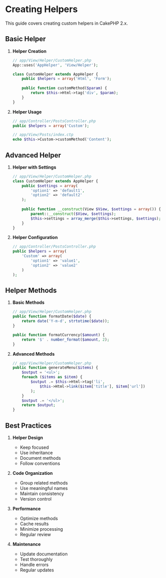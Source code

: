 # Creating Helpers

This guide covers creating custom helpers in CakePHP 2.x.

## Basic Helper

1. **Helper Creation**
   ```php
   // app/View/Helper/CustomHelper.php
   App::uses('AppHelper', 'View/Helper');
   
   class CustomHelper extends AppHelper {
       public $helpers = array('Html', 'Form');
       
       public function customMethod($param) {
           return $this->Html->tag('div', $param);
       }
   }
   ```

2. **Helper Usage**
   ```php
   // app/Controller/PostsController.php
   public $helpers = array('Custom');
   
   // app/View/Posts/index.ctp
   echo $this->Custom->customMethod('Content');
   ```

## Advanced Helper

1. **Helper with Settings**
   ```php
   // app/View/Helper/CustomHelper.php
   class CustomHelper extends AppHelper {
       public $settings = array(
           'option1' => 'default1',
           'option2' => 'default2'
       );
       
       public function __construct(View $View, $settings = array()) {
           parent::__construct($View, $settings);
           $this->settings = array_merge($this->settings, $settings);
       }
   }
   ```

2. **Helper Configuration**
   ```php
   // app/Controller/PostsController.php
   public $helpers = array(
       'Custom' => array(
           'option1' => 'value1',
           'option2' => 'value2'
       )
   );
   ```

## Helper Methods

1. **Basic Methods**
   ```php
   // app/View/Helper/CustomHelper.php
   public function formatDate($date) {
       return date('Y-m-d', strtotime($date));
   }
   
   public function formatCurrency($amount) {
       return '$' . number_format($amount, 2);
   }
   ```

2. **Advanced Methods**
   ```php
   // app/View/Helper/CustomHelper.php
   public function generateMenu($items) {
       $output = '<ul>';
       foreach ($items as $item) {
           $output .= $this->Html->tag('li', 
               $this->Html->link($item['title'], $item['url'])
           );
       }
       $output .= '</ul>';
       return $output;
   }
   ```

## Best Practices

1. **Helper Design**
   - Keep focused
   - Use inheritance
   - Document methods
   - Follow conventions

2. **Code Organization**
   - Group related methods
   - Use meaningful names
   - Maintain consistency
   - Version control

3. **Performance**
   - Optimize methods
   - Cache results
   - Minimize processing
   - Regular review

4. **Maintenance**
   - Update documentation
   - Test thoroughly
   - Handle errors
   - Regular updates 
